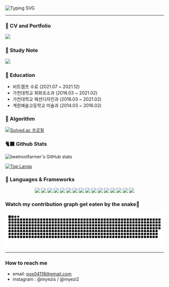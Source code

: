 
<!--
**beetrootfarmer/beetrootfarmer** is a ✨ _special_ ✨ repository because its `README.md` (this file) appears on your GitHub profile.

Here are some ideas to get you started:

- 🔭 I’m currently working on ...
- 🌱 I’m currently learning ...
- 👯 I’m looking to collaborate on ...
- 🤔 I’m looking for help with ...
- 💬 Ask me about ...
- 📫 How to reach me: ...
- 😄 Pronouns: ...
- ⚡ Fun fact: ...
-->
<!-- ## 👂 Chat with me!
![chat_svg](https://github.com/beetrootfarmer/beetrootfarmer/blob/main/chat.svg) -->

<!-- 자기소개 시작 -->
<div>
<br>
 
![Typing SVG](https://readme-typing-svg.herokuapp.com?font=Indie+Flower&color=000000&size=30&center=true&lines=Hello+World+!&nbsp;+I'm+Hye+Ji+˙ᵕ˙+&nbsp;)
</div>
 

* * *
<!-- 자기소개 끝 -->
### 🌳 CV and Portfolio
<a href="https://boom-spring-dc1.notion.site/First-Step-as-a-Developer-cfcf6b3d75784da3a1c918e8cb42fedd" target="_blank"><img src="https://media.istockphoto.com/vectors/hand-icon-over-magnifier-to-find-word-portfolio-in-search-banner-on-vector-id1190192736?k=20&m=1190192736&s=170667a&w=0&h=9q5U8z5W37aqz6tFSi-62sPHxFIw-ZnodFJZDYVJ2zo=" style="height:50px;"/></a>

### 📓 Study Note
<a href="https://boom-spring-dc1.notion.site/5971bc56453246cdb3b727ee6bb59a49" target="_blank"><img src="https://img.shields.io/badge/NOTION-000000?style=flat-square&logo=Notion&logoColor=white&"/></a>


### 📓 Education
* 비트캠프 수료 (2021.07 ~ 2021.12)
* 가천대학교 회화조소과 (2016.03 ~ 2021.02)
* 가천대학교 패션디자인과 (2016.03 ~ 2021.02)
* 계원예술고등학교 미술과 (2014.03 ~ 2016.02)

### 🌟 Algorithm
[![Solved.ac 프로필](http://mazassumnida.wtf/api/v2/generate_badge?boj=pos04118)](https://solved.ac/pos04118)


### 🐈‍⬛ Github Stats
![beetrootfarmer's GitHub stats](https://github-readme-stats.vercel.app/api?username=beetrootfarmer&show_icons=true&theme=buefy)

[![Top Langs](https://github-readme-stats.vercel.app/api/top-langs/?username=beetrootfarmer&layout=compact&theme=buefy&langs_count=5)](https://github.com/anuraghazra/github-readme-stats)


### 🔭 Languages & Frameworks
<div align="center">
<img src="https://img.shields.io/badge/java-FF6666?style=for-the-badge&logo=java&logoColor=white"/></a> 
<img src="https://img.shields.io/badge/javascript-FFB266?style=for-the-badge&logo=javascript&logoColor=white"/></a> 
<img src="https://img.shields.io/badge/css-FFFF66?style=for-the-badge&logo=css&logoColor=white"/></a>
<img src="https://img.shields.io/badge/Springboot-66FF66?style=for-the-badge&logo=Spring&logoColor=white">
<img src="https://img.shields.io/badge/Spring-6DB33F?style=for-the-badge&logo=Spring&logoColor=white">
<img src="https://img.shields.io/badge/mysql-4479A1?style=for-the-badge&logo=mysql&logoColor=white">
<img src="https://img.shields.io/badge/jquery-0769AD?style=for-the-badge&logo=jquery&logoColor=white">
<img src="https://img.shields.io/badge/html-E34F26?style=for-the-badge&logo=html5&logoColor=white">
<img src="https://img.shields.io/badge/bootstrap-7952B3?style=for-the-badge&logo=bootstrap&logoColor=white">
<img src="https://img.shields.io/badge/github-181717?style=for-the-badge&logo=github&logoColor=white">
<img src="https://img.shields.io/badge/aws-232F3E?style=for-the-badge&logo=aws&logoColor=white">
<img src="https://img.shields.io/badge/apache tomcat-F8DC75?style=for-the-badge&logo=apachetomcat&logoColor=white">
<img src="https://img.shields.io/badge/Ajax-red?style=for-the-badge&logo=Ajax&logoColor=white">
<img src="https://img.shields.io/badge/Jquery-pink?style=for-the-badge&logo=Jquery&logoColor=white">
<img src="https://img.shields.io/badge/Thymeleaf-green?style=for-the-badge&logo=Thymeleaf&logoColor=white">
<img src="https://img.shields.io/badge/Servlet-darkblue?style=for-the-badge&logo=Servlet&logoColor=white">
</div>


<!--
### algorithm❤
<img src="http://mazassumnida.wtf/api/v2/generate_badge?boj=yj971020"></div>
-->
<!--
| <a href="https://github.com/anuraghazra/github-readme-stats"><img align="center" src="https://github-readme-stats.vercel.app/api?username=yj971020&show_icons=true&include_all_commits=true&theme=buefy&hide_border=true" alt="Yeajin's github stats" /></a> | <a href="https://github.com/yj971020/github-readme-stats"><img align="center" src="https://github-readme-stats.vercel.app/api/top-langs/?username=yj971020&layout=compact&theme=buefy&hide_border=true" /></a> |
| ------------- | ------------- |
-->
  

### Watch my contribution graph get eaten by the snake🐍
![snake svg](https://github.com/beetrootfarmer/beetrootfarmer/blob/output/github-contribution-grid-snake.svg)

---------

### How to reach me
- email: pos04118@gmail.com
- instagram : @myezis / @myezi2

<!-- [![beetrootfarmer's github stats](https://github-readme-stats.vercel.app/api/top-langs/?username=secretj&show_icons=true&hide_border=true&title_color=004386&icon_color=004386&layout=compact)](https://github.com/beetrootfarmer)
![secretj's github stats](https://github-readme-stats.vercel.app/api?username=secretj&show_icons=true) -->
